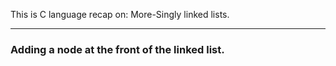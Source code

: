 This is C language recap on:
More-Singly linked lists.<br>
<hr>
<h3>Adding a node at the front of the linked list.</h3><br>
